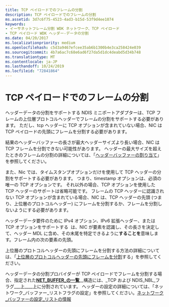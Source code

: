 ```yaml
---
title: TCP ペイロードでのフレームの分割
description: TCP ペイロードでのフレームの分割
ms.assetid: 3d7c6f75-4523-4ad3-b15d-53f9d4ee1074
keywords:
- イーサネットフレーム分割 WDK ネットワーク、TCP ペイロード
- TCP ペイロード WDK ヘッダー-データの分割
ms.date: 04/20/2017
ms.localizationpriority: medium
ms.openlocfilehash: c5d3a9467efcee35ab6b1300b4e3ca258424e039
ms.sourcegitcommit: 4b7a6ac7c68e6ad6f27da5d1dc4deabd5d34b748
ms.translationtype: MT
ms.contentlocale: ja-JP
ms.lasthandoff: 10/24/2019
ms.locfileid: "72841864"
---
```

# <a name="splitting-frames-at-the-tcp-payload"></a>TCP ペイロードでのフレームの分割





ヘッダーデータの分割をサポートする NDIS ミニポートアダプターは、TCP フレームの上位層プロトコルヘッダーでフレームの分割をサポートする必要があります。 ただし、tcp ヘッダーに TCP オプションが含まれていない場合、NIC は TCP ペイロードの先頭にフレームを分割する必要があります。

結果のヘッダーバッファーの長さが最大ヘッダーサイズより長い場合、NIC は TCP フレームを分割できない可能性があります。 ヘッダーの最大サイズを超えたときのフレームの分割の詳細については、「[ヘッダーバッファーの割り当て](allocating-the-header-buffer.md)」を参照してください。

また、Nic では、タイムスタンプオプションだけを使用して TCP ヘッダーの分割をサポートする必要があります。 つまり、timestamp オプションは、必須の唯一の TCP オプションです。 それ以外の場合、TCP オプションを使用した TCP ヘッダーのサポートは省略可能です。 フレームの TCP ヘッダーに認識されない TCP オプションが含まれている場合、NIC は、TCP ヘッダーの先頭 (つまり、上位層のプロトコルヘッダー) にフレームを分割するか、フレームを分割しないようにする必要があります。

ヘッダーデータ要件のために IPv4 オプション、IPv6 拡張ヘッダー、または TCP オプションをサポートする  は、NIC が要素を認識し、その長さを決定して、ヘッダー MDL に含め、その末尾を特定できるように**することを**意味します。フレーム内の次の要素の先頭。

 

上位層のプロトコルヘッダーの先頭にフレームを分割する方法の詳細については、「[上位層のプロトコルヘッダーの先頭にフレームを分割](splitting-frames-at-the-beginning-of-the-upper-layer-protocol-headers.md)する」を参照してください。

ヘッダーデータの分割プロバイダーが TCP ペイロードでフレームを分割する場合、指定された[**NET\_BUFFER\_の一覧**](https://docs.microsoft.com/windows-hardware/drivers/ddi/ndis/ns-ndis-_net_buffer_list)\_\_構造には、\_TCP および NDIS\_NBL\_フラグ\_\_\_上\_\_\_\_上に分割されています。 ヘッダーの設定の詳細については、「ネットワーク\_バッファー\_リストフラグの設定」を参照してください。[ネットワーク\_バッファーの設定\_リストの情報](setting-net-buffer-list-information.md)

 

 





